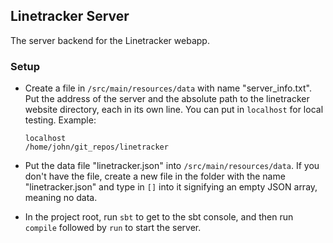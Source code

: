 Linetracker Server
------------------

The server backend for the Linetracker webapp.

### Setup
- Create a file in `/src/main/resources/data` with name "server_info.txt". Put the address of the
  server and the absolute path to the linetracker website directory, each in its own line.
  You can put in `localhost` for local testing. Example:

      localhost
      /home/john/git_repos/linetracker  

- Put the data file "linetracker.json" into `/src/main/resources/data`. If you don't have the file,
  create a new file in the folder with the name "linetracker.json" and type in `[]` into it
  signifying an empty JSON array, meaning no data.

- In the project root, run `sbt` to get to the sbt console, and then
  run `compile` followed by `run` to start the server.

